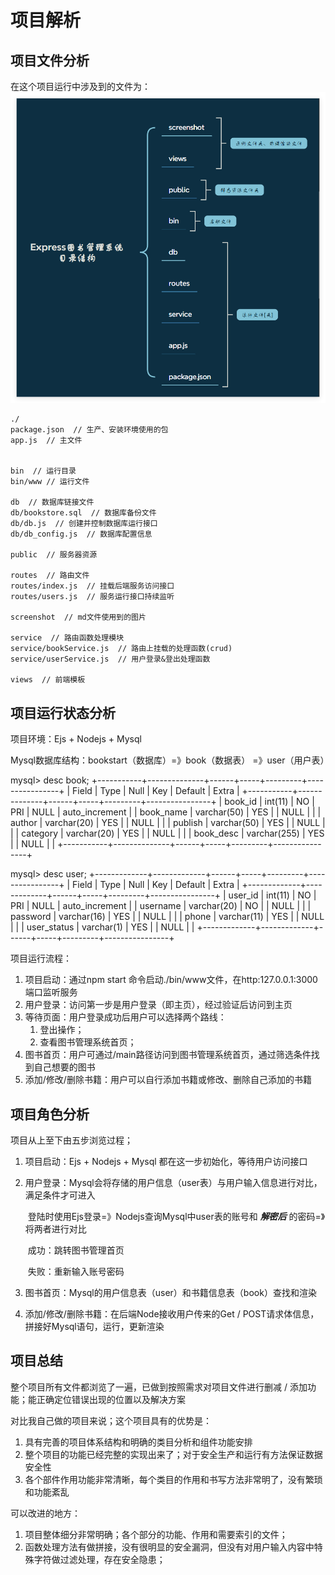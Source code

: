 # 项目解析

## 项目文件分析

在这个项目运行中涉及到的文件为：![文件目录结构](./screenshot/path.png)

```
./
package.json  // 生产、安装环境使用的包
app.js  // 主文件


bin  // 运行目录
bin/www // 运行文件

db  // 数据库链接文件
db/bookstore.sql  // 数据库备份文件
db/db.js  // 创建并控制数据库运行接口
db/db_config.js  // 数据库配置信息

public  // 服务器资源

routes  // 路由文件
routes/index.js  // 挂载后端服务访问接口
routes/users.js  // 服务运行接口持续监听

screenshot  // md文件使用到的图片

service  // 路由函数处理模块
service/bookService.js  // 路由上挂载的处理函数(crud)
service/userService.js  // 用户登录&登出处理函数

views  // 前端模板
```

## 项目运行状态分析

项目环境：Ejs + Nodejs + Mysql

Mysql数据库结构：bookstart（数据库）=》book（数据表）
																=》user（用户表）

mysql> desc book;
+-----------+--------------+------+-----+---------+----------------+
| Field     | Type         | Null | Key | Default | Extra          |
+-----------+--------------+------+-----+---------+----------------+
| book_id   | int(11)      | NO   | PRI | NULL    | auto_increment |
| book_name | varchar(50)  | YES  |     | NULL    |                |
| author    | varchar(20)  | YES  |     | NULL    |                |
| publish   | varchar(50)  | YES  |     | NULL    |                |
| category  | varchar(20)  | YES  |     | NULL    |                |
| book_desc | varchar(255) | YES  |     | NULL    |                |
+-----------+--------------+------+-----+---------+----------------+

mysql> desc user;
+-------------+-------------+------+-----+---------+----------------+
| Field       | Type        | Null | Key | Default | Extra          |
+-------------+-------------+------+-----+---------+----------------+
| user_id     | int(11)     | NO   | PRI | NULL    | auto_increment |
| username    | varchar(20) | NO   |     | NULL    |                |
| password    | varchar(16) | YES  |     | NULL    |                |
| phone       | varchar(11) | YES  |     | NULL    |                |
| user_status | varchar(1)  | YES  |     | NULL    |                |
+-------------+-------------+------+-----+---------+----------------+

项目运行流程：

1. 项目启动：通过npm start 命令启动./bin/www文件，在http:127.0.0.1:3000端口监听服务
2. 用户登录：访问第一步是用户登录（即主页），经过验证后访问到主页
3. 等待页面：用户登录成功后用户可以选择两个路线：
   1. 登出操作；
   2. 查看图书管理系统首页；
4. 图书首页：用户可通过/main路径访问到图书管理系统首页，通过筛选条件找到自己想要的图书
5. 添加/修改/删除书籍：用户可以自行添加书籍或修改、删除自己添加的书籍



## 项目角色分析

项目从上至下由五步浏览过程；

1. 项目启动：Ejs + Nodejs + Mysql 都在这一步初始化，等待用户访问接口

2. 用户登录：Mysql会将存储的用户信息（user表）与用户输入信息进行对比，满足条件才可进入

   ​	登陆时使用Ejs登录=》Nodejs查询Mysql中user表的账号和 ***解密后*** 的密码=》将两者进行对比

   ​		成功：跳转图书管理首页

   ​		失败：重新输入账号密码

3. 图书首页：Mysql的用户信息表（user）和书籍信息表（book）查找和渲染

4. 添加/修改/删除书籍：在后端Node接收用户传来的Get / POST请求体信息，拼接好Mysql语句，运行，更新渲染



## 项目总结

整个项目所有文件都浏览了一遍，已做到按照需求对项目文件进行删减 / 添加功能；能正确定位错误出现的位置以及解决方案

对比我自己做的项目来说；这个项目具有的优势是：

1. 具有完善的项目体系结构和明确的类目分析和组件功能安排
2. 整个项目的功能已经完整的实现出来了；对于安全生产和运行有方法保证数据安全性
3. 各个部件作用功能非常清晰，每个类目的作用和书写方法非常明了，没有繁琐和功能紊乱

可以改进的地方：

1. 项目整体细分非常明确；各个部分的功能、作用和需要索引的文件；
2. 函数处理方法有做拼接，没有很明显的安全漏洞，但没有对用户输入内容中特殊字符做过滤处理，存在安全隐患；